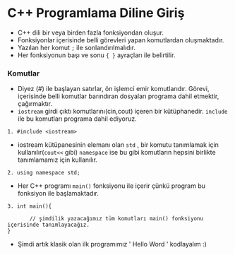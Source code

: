 # C++ Programlama Diline Giriş
- C++ dili bir veya birden fazla fonksiyondan oluşur.
- Fonksiyonlar içerisinde belli görevleri yapan komutlardan  oluşmaktadır.
- Yazılan her komut `;` ile sonlandırılmalıdır.
- Her fonksiyonun başı ve sonu `{ }` ayraçları ile belirtilir. 

### Komutlar
- Diyez (#) ile başlayan satırlar, ön işlemci emir komutlarıdır. Görevi, içerisinde belli komutlar barındıran dosyaları programa dahil etmektir, çağırmaktır. 
- `iostream` girdi çıktı komutlarını(cin,cout) içeren bir kütüphanedir. `include` ile bu komutları programa dahil ediyoruz.
```  
1. #include <iostream> 
```
- iostream kütüpanesinin elemanı olan `std` , bir komutu tanımlamak için kullanılır(`cout<<` gibi) `namespace` ise bu gibi komutların hepsini birlikte tanımlamamız için kullanılır.
```
2. using namespace std;  
```
- Her C++ programı  `main()` fonksiyonu ile içerir çünkü program bu fonksiyon ile başlamaktadır.
```
3. int main(){
       
       // şimdilik yazacağımız tüm komutları main() fonksiyonu içerisinde tanımlayacağız.
}
```

- Şimdi artık klasik olan ilk programımız ' Hello Word ' kodlayalım :)
